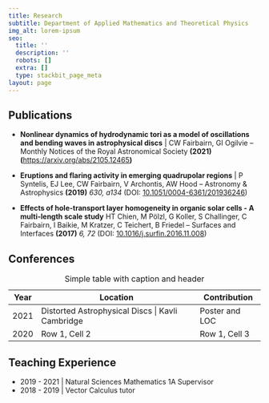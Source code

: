 ```yaml
---
title: Research
subtitle: Department of Applied Mathematics and Theoretical Physics
img_alt: lorem-ipsum
seo:
  title: ''
  description: ''
  robots: []
  extra: []
  type: stackbit_page_meta
layout: page
---
```

## Publications

*   **Nonlinear dynamics of hydrodynamic tori as a model of oscillations and bending waves in astrophysical discs** | CW Fairbairn, GI Ogilvie – Monthly Notices of the Royal Astronomical Society **(2021) (**<https://arxiv.org/abs/2105.12465>**)**

*   **Eruptions and flaring activity in emerging quadrupolar regions** | P Syntelis, EJ Lee, CW Fairbairn, V Archontis, AW Hood – Astronomy & Astrophysics **(2019)** *630, a134* (DOI: [10.1051/0004-6361/201936246](http://dx.doi.org/10.1051/0004-6361/201936246))

*   **Effects of hole-transport layer homogeneity in organic solar cells - A multi-length scale study**   HT Chien, M Pölzl, G Koller, S Challinger, C Fairbairn, I Baikie, M Kratzer, C Teichert, B Friedel – Surfaces and Interfaces **(2017)** *6, 72* (DOI: [10.1016/j.surfin.2016.11.008](http://dx.doi.org/10.1016/j.surfin.2016.11.008))

## Conferences

<div class="responsive-table">
<table> <caption>Simple table with caption and header</caption>
<thead><tr> 
    <th>Year</th> 
    <th>Location</th> 
    <th>Contribution</th> 
</tr> </thead> 
<tbody> 
<tr> 
    <td>2021</td> 
    <td>Distorted Astrophysical Discs | Kavli Cambridge</td> 
    <td>Poster and LOC</td> 
</tr> 
<tr> 
    <td>2020</td> 
    <td>Row 1, Cell 2</td> 
    <td>Row 1, Cell 3</td> 
</tr> 

</tbody> </table>
 </div>

## Teaching Experience

*   2019 - 2021 | Natural Sciences Mathematics 1A Supervisor
*   2018 - 2019 | Vector Calculus tutor
